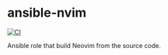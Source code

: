 # ansible-nvim
[![CI](https://github.com/nicolimo86/ansible-nvim/actions/workflows/ci.yml/badge.svg)](https://github.com/nicolimo86/ansible-nvim/actions/workflows/ci.yml)

Ansible role that build Neovim from the source code.
